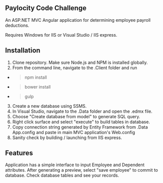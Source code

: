 ## Paylocity Code Challenge

An ASP.NET MVC Angular application for determining employee payroll deductions.

Requires Windows for IIS or Visual Studio / IIS express. 

## Installation

1. Clone repository. Make sure Node.js and NPM is installed globally.
2. From the command line, navigate to the .Client folder and run 
* >npm install
* >bower install
* >gulp
3. Create a new database using SSMS.
4. In Visual Studio, navigate to the .Data folder and open the .edmx file.
5. Choose "Create database from model" to generate SQL query.
6. Right click surface and select "execute" to build tables in database.
7. Copy connection string generated by Entity Framework from .Data App.config and paste in main MVC application's Web.config
8. Sanity check by building / launching from IIS express.

## Features

Application has a simple interface to input Employee and Dependent attributes. After generating a preview, select "save employee" to commit to database. Check database tables and see your records.  